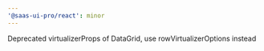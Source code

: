 ```yaml
---
'@saas-ui-pro/react': minor
---
```


Deprecated virtualizerProps of DataGrid, use rowVirtualizerOptions instead
